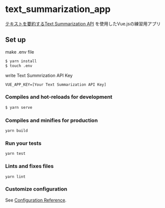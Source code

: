 # text_summarization_app

[テキストを要約するText Summarization API](https://a3rt.recruit-tech.co.jp/product/TextSummarizationAPI/)
を使用したVue.jsの練習用アプリ

## Set up

make .env file

```bash
$ yarn install
$ touch .env
```

write Text Summrization API Key

```.env
VUE_APP_KEY=[Your Text Summarization API Key]
```

### Compiles and hot-reloads for development

```bash
$ yarn serve
```

### Compiles and minifies for production
```
yarn build
```

### Run your tests
```
yarn test
```

### Lints and fixes files
```
yarn lint
```

### Customize configuration
See [Configuration Reference](https://cli.vuejs.org/config/).
